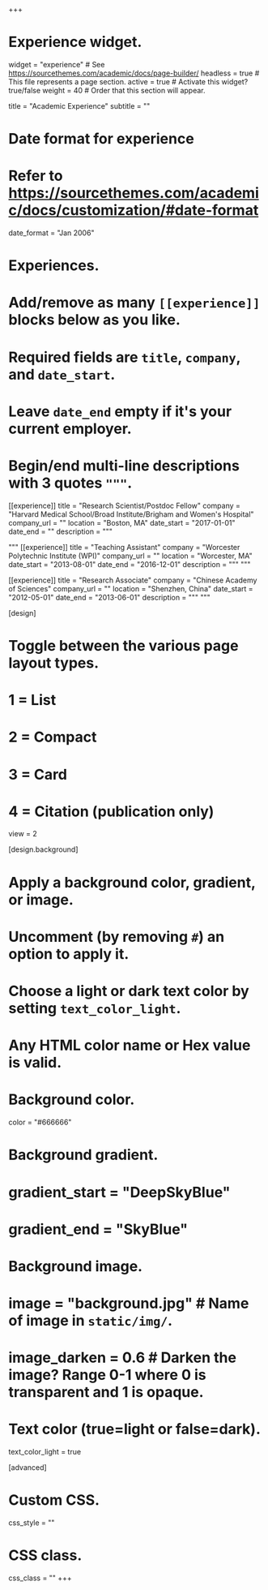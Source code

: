 +++
# Experience widget.
widget = "experience"  # See https://sourcethemes.com/academic/docs/page-builder/
headless = true  # This file represents a page section.
active = true  # Activate this widget? true/false
weight = 40  # Order that this section will appear.

title = "Academic Experience"
subtitle = ""

# Date format for experience
#   Refer to https://sourcethemes.com/academic/docs/customization/#date-format
date_format = "Jan 2006"

# Experiences.
#   Add/remove as many `[[experience]]` blocks below as you like.
#   Required fields are `title`, `company`, and `date_start`.
#   Leave `date_end` empty if it's your current employer.
#   Begin/end multi-line descriptions with 3 quotes `"""`.
[[experience]]
  title = "Research Scientist/Postdoc Fellow"
  company = "Harvard Medical School/Broad Institute/Brigham and Women's Hospital"
  company_url = ""
  location = "Boston, MA"
  date_start = "2017-01-01"
  date_end = ""
  description = """
 
"""
[[experience]]
  title = "Teaching Assistant"
  company = "Worcester Polytechnic Institute (WPI)"
  company_url = ""
  location = "Worcester, MA"
  date_start = "2013-08-01"
  date_end = "2016-12-01"
  description = """
"""

[[experience]]
  title = "Research Associate"
  company = "Chinese Academy of Sciences"
  company_url = ""
  location = "Shenzhen, China"
  date_start = "2012-05-01"
  date_end = "2013-06-01"
  description = """
"""


[design]
  # Toggle between the various page layout types.
  #   1 = List
  #   2 = Compact
  #   3 = Card
  #   4 = Citation (publication only)
  view = 2
  
[design.background]
  # Apply a background color, gradient, or image.
  #   Uncomment (by removing `#`) an option to apply it.
  #   Choose a light or dark text color by setting `text_color_light`.
  #   Any HTML color name or Hex value is valid.
    
  # Background color.
  color = "#666666"
  
  # Background gradient.
  # gradient_start = "DeepSkyBlue"
  # gradient_end = "SkyBlue"
  
  # Background image.
  # image = "background.jpg"  # Name of image in `static/img/`.
  # image_darken = 0.6  # Darken the image? Range 0-1 where 0 is transparent and 1 is opaque.

  # Text color (true=light or false=dark).
  text_color_light = true
  
[advanced]
 # Custom CSS. 
 css_style = ""
 
 # CSS class.
 css_class = ""
+++
